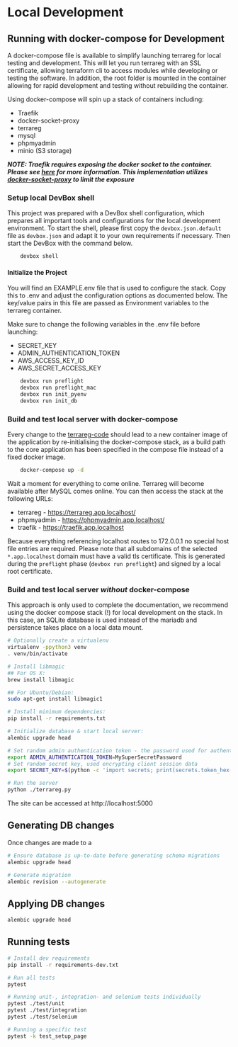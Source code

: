# Local Development

## Running with docker-compose for Development

A docker-compose file is available to simplify launching terrareg for local testing and development. This will let you run terrareg with an SSL certificate, allowing terraform cli to access modules while developing or testing the software. In addition, the root folder is mounted in the container allowing for rapid development and testing without rebuilding the container.

Using docker-compose will spin up a stack of containers including:

  * Traefik
  * docker-socket-proxy
  * terrareg
  * mysql
  * phpmyadmin
  * minio (S3 storage)

__*NOTE: Traefik requires exposing the docker socket to the container. Please see [here](https://doc.traefik.io/traefik/providers/docker/#docker-api-access) for more information. This implementation utilizes [docker-socket-proxy](https://github.com/Tecnativa/docker-socket-proxy) to limit the exposure*__

### Setup local DevBox shell

This project was prepared with a DevBox shell configuration, which prepares all important tools and configurations for the local development environment. To start the shell, please first copy the `devbox.json.default` file as `devbox.json` and adapt it to your own requirements if necessary. Then start the DevBox with the command below.

```bash
    devbox shell
```

#### Initialize the Project

You will find an EXAMPLE.env file that is used to configure the stack. Copy this to .env and adjust the configuration options as documented below. The key/value pairs in this file are passed as Environment variables to the terrareg container.

Make sure to change the following variables in the .env file before launching:

* SECRET_KEY
* ADMIN_AUTHENTICATION_TOKEN
* AWS_ACCESS_KEY_ID
* AWS_SECRET_ACCESS_KEY

```bash
    devbox run preflight
    devbox run preflight_mac
    devbox run init_pyenv
    devbox run init_db
```

### Build and test local server with docker-compose

Every change to the [terrareg-code](/terrareg) should lead to a new container image of the application by re-initialising the docker-compose stack, as a build path to the core application has been specified in the compose file instead of a fixed docker image.

```bash
    docker-compose up -d
```

Wait a moment for everything to come online. Terrareg will become available after MySQL comes online. You can then access the stack at the following URLs:

  * terrareg - https://terrareg.app.localhost/
  * phpmyadmin - https://phpmyadmin.app.localhost/
  * traefik - https://traefik.app.localhost

Because everything referencing localhost routes to 172.0.0.1 no special host file entries are required. Please note that all subdomains of the selected `*.app.localhost` domain must have a valid tls certificate. This is generated during the `preflight` phase (`devbox run preflight`) and signed by a local root certificate.

### Build and test local server ***without*** docker-compose

This approach is only used to complete the documentation, we recommend using the docker compose stack (!) for local development on the stack. In this case, an SQLite database is used instead of the mariadb and persistence takes place on a local data mount.

```bash
# Optionally create a virtualenv
virtualenv -ppython3 venv
. venv/bin/activate

# Install libmagic
## For OS X:
brew install libmagic

## For Ubuntu/Debian:
sudo apt-get install libmagic1

# Install minimum dependencies:
pip install -r requirements.txt

# Initialize database & start local server:
alembic upgrade head

# Set random admin authentication token - the password used for authenticating as the built-in admin user
export ADMIN_AUTHENTICATION_TOKEN=MySuperSecretPassword
# Set random secret key, used encrypting client session data
export SECRET_KEY=$(python -c 'import secrets; print(secrets.token_hex())')

# Run the server
python ./terrareg.py
```

The site can be accessed at http://localhost:5000

## Generating DB changes

Once changes are made to a

```bash
# Ensure database is up-to-date before generating schema migrations
alembic upgrade head

# Generate migration
alembic revision --autogenerate
```

## Applying DB changes

```bash
alembic upgrade head
```

## Running tests

```bash
# Install dev requirements
pip install -r requirements-dev.txt

# Run all tests
pytest

# Running unit-, integration- and selenium tests individually
pytest ./test/unit
pytest ./test/integration
pytest ./test/selenium

# Running a specific test
pytest -k test_setup_page
```
